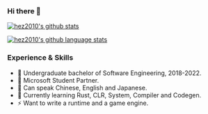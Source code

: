 ### Hi there 👋
[![hez2010's github stats](https://github-readme-stats.vercel.app/api?username=hez2010&show_icons=true&icon_color=199861&count_private=true&include_all_commits=true&hide_border=true)](https://github.com/hez2010)

[![hez2010's github language stats](https://github-readme-stats.vercel.app/api/top-langs/?username=hez2010&langs_count=10&layout=compact&hide_border=true)](https://github.com/hez2010)

### Experience & Skills

- 🏫 Undergraduate bachelor of Software Engineering, 2018-2022. 
- 👯 Microsoft Student Partner. 
- 💬 Can speak Chinese, English and Japanese. 
- 🌱 Currently learning Rust, CLR, System, Compiler and Codegen. 
- ⚡ Want to write a runtime and a game engine.
